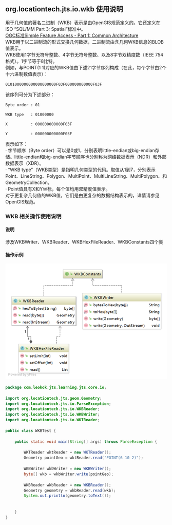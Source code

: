 ## org.locationtech.jts.io.wkb 使用说明
用于几何值的著名二进制（WKB）表示是由OpenGIS规范定义的。它还定义在ISO “SQL/MM Part 3: Spatial”标准中。<br>
[OGC标准Simple Feature Access - Part 1: Common Architecture](https://www.ogc.org/standards/sfa)<br>
WKB用于以二进制流的形式交换几何数据，二进制流由含几何WKB信息的BLOB值表示。<br>
WKB使用1字节无符号整数、4字节无符号整数、以及8字节双精度数（IEEE 754格式）。1字节等于8比特。<br>
例如，与POINT(1 1)对应的WKB值由下述21字节序列构成（在此，每个字节由2个十六进制数值表示）：<br>
```
0101000000000000000000F03F000000000000F03F
```
该序列可分为下述部分：<br>
```
Byte order : 01
```
```
WKB type   : 01000000
```
```
X          : 000000000000F03F
```
```
Y          : 000000000000F03F
```
表示如下：<br>
· 字节顺序（Byte order）可以是0或1，分别表明little-endian或big-endian存储。little-endian和big-endian字节顺序也分别称为网络数据表示（NDR）和外部数据表示（XDR）。<br>
· “WKB type”（WKB类型）是指明几何类型的代码。取值从1到7，分别表示Point、LineString、Polygon、MultiPoint、MultiLineString、MultiPolygon、和GeometryCollection。<br>
· Point值具有X和Y坐标，每个值均用双精度值表示。<br>
对于更复杂几何值的WKB值，它们是由更复杂的数据结构表示的，详情请参见OpenGIS规范。<br>
###  WKB 相关操作使用说明
#### 说明
涉及WKBWriter、WKBReader、WKBHexFileReader、WKBConstants四个类
#### 操作示例
![WKB.png](../../statics/io/WKB.png)<br>
```java
package com.leokok.jts.learning.jts.core.io;

import org.locationtech.jts.geom.Geometry;
import org.locationtech.jts.io.ParseException;
import org.locationtech.jts.io.WKBReader;
import org.locationtech.jts.io.WKBWriter;
import org.locationtech.jts.io.WKTReader;

public class WKBTest {

    public static void main(String[] args) throws ParseException {

        WKTReader wktReader = new WKTReader();
        Geometry pointGeo = wktReader.read("POINT(6 10 2)");

        WKBWriter wkbWriter = new WKBWriter();
        byte[] wkb = wkbWriter.write(pointGeo);

        WKBReader wkbReader = new WKBReader();
        Geometry geometry = wkbReader.read(wkb);
        System.out.println(geometry.toText());


    }
}

```

